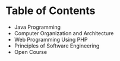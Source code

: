 # Table of Contents

- Java Programming
- Computer Organization and Architecture
- Web Programming Using PHP
- Principles of Software Engineering
- Open Course 
